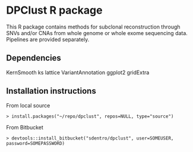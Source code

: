 # DPClust R package

This R package contains methods for subclonal reconstruction through SNVs and/or CNAs from whole genome or whole exome sequencing data. Pipelines are provided separately.

## Dependencies
  KernSmooth
  ks
  lattice
  VariantAnnotation
  ggplot2
  gridExtra


## Installation instructions

From local source

    > install.packages("~/repo/dpclust", repos=NULL, type="source")

From Bitbucket

    > devtools::install_bitbucket("sdentro/dpclust", user=SOMEUSER, password=SOMEPASSWORD)





